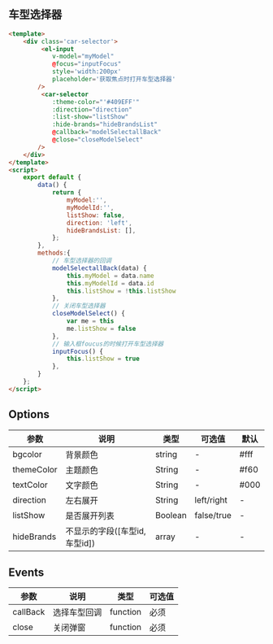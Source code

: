 ## 车型选择器
````html demo:vue
<template>
    <div class='car-selector'>
         <el-input
            v-model="myModel"
            @focus="inputFocus"
            style='width:200px'
            placeholder='获取焦点时打开车型选择器'
        />
         <car-selector
            :theme-color="'#409EFF'"
            :direction="direction"
            :list-show="listShow"
            :hide-brands="hideBrandsList"
            @callback="modelSelectallBack"
            @close="closeModelSelect"
        />
    </div>
</template>
<script>
    export default {
        data() {
            return {
                myModel:'',
                myModelId:'',
                listShow: false,
                direction: 'left',
                hideBrandsList: [],
            };
        },
        methods:{
            // 车型选择器的回调
            modelSelectallBack(data) {
                this.myModel = data.name
                this.myModelId = data.id
                this.listShow = !this.listShow
            },
            // 关闭车型选择器
            closeModelSelect() {
                var me = this
                me.listShow = false
            },
            // 输入框foucus的时候打开车型选择器
            inputFocus() {
                this.listShow = true
            },
        }
    };
</script>
````
<style data-demo="vue">
  .car-selector {
    position:relative;
  }
</style>


## Options

|  参数 |	说明	|类型   | 可选值  |默认
|------| --------|------| --------|--------|
|  bgcolor  |	背景颜色	| string   | -  |#fff|
| themeColor  |	主题颜色	| String   | -  |#f60|
|  textColor  |	文字颜色	| String   | -  |#000|
|  direction  |	左右展开	| String   | left/right  |-|
|  listShow  |	是否展开列表	| Boolean   | false/true  |-|
|  hideBrands |	不显示的字段([车型id,车型id])	| array   | -  | - |

## Events


|  参数 |	说明	|类型   | 可选值  |
|------| --------|------| --------|
|  callBack |	选择车型回调	| function   | 必须  |
|  close |	关闭弹窗	| function   | 必须  |
